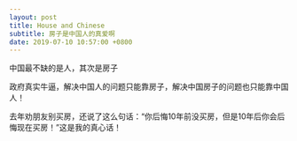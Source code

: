 ```yaml
---
layout: post
title: House and Chinese
subtitle: 房子是中国人的真爱啊
date: 2019-07-10 10:57:00 +0800
---
```

中国最不缺的是人，其次是房子

政府真实牛逼，解决中国人的问题只能靠房子，解决中国房子的问题也只能靠中国人！

去年劝朋友别买房，还说了这么句话：“你后悔10年前没买房，但是10年后你会后悔现在买房！”这是我的真心话！



